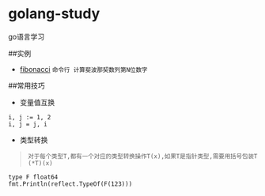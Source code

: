 # golang-study
go语言学习

##实例
- [fibonacci](https://github.com/GxlZ/golang-study/tree/master/fibonacci) `命令行 计算斐波那契数列第N位数字`

##常用技巧

- 变量值互换
```
i, j := 1, 2
i, j = j, i
```

- 类型转换 
>`对于每个类型T,都有一个对应的类型转换操作T(x),如果T是指针类型,需要用括号包装T (*T)(x)`
```  
type F float64
fmt.Println(reflect.TypeOf(F(123)))
```